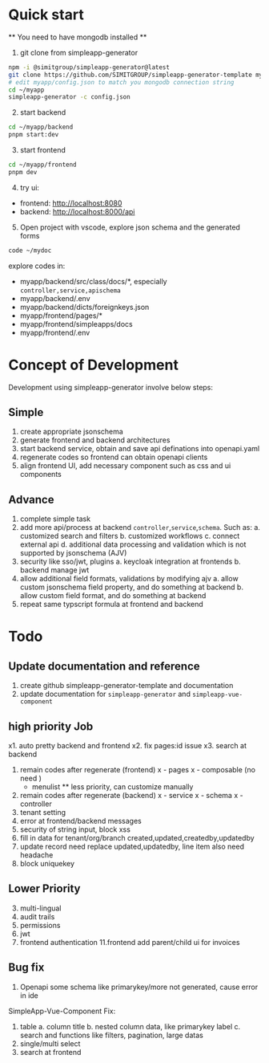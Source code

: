 # Quick start 
** You need to have mongodb installed **
1. git clone from simpleapp-generator
```sh
npm -i @simitgroup/simpleapp-generator@latest
git clone https://github.com/SIMITGROUP/simpleapp-generator-template myapp
# edit myapp/config.json to match you mongodb connection string
cd ~/myapp
simpleapp-generator -c config.json
```
2. start backend
```sh
cd ~/myapp/backend
pnpm start:dev
```
3. start frontend
```sh
cd ~/myapp/frontend
pnpm dev
```
4. try ui:
* frontend: [http://localhost:8080](http://localhost:8080)
* backend: [http://localhost:8000/api](http://localhost:8000/api)
5. Open project with vscode, explore json schema and the generated forms
```sh
code ~/mydoc
```
explore codes in:
* myapp/backend/src/class/docs/*, especially `controller,service,apischema`   
* myapp/backend/.env
* myapp/backend/dicts/foreignkeys.json 
* myapp/frontend/pages/*
* myapp/frontend/simpleapps/docs
* myapp/frontend/.env

# Concept of Development
Development using simpleapp-generator involve below steps:
## Simple
1. create appropriate jsonschema
2. generate frontend and backend architectures
3. start backend service, obtain and save api definations into openapi.yaml
4. regenerate codes so frontend can obtain openapi clients
5. align frontend UI, add necessary component such as css and ui components

## Advance
1. complete simple task
2. add more api/process at backend `controller`,`service`,`schema`. Such as:
  a. customized search and filters
  b. customized workflows
  c. connect external api
  d. additional data processing and validation which is not supported by jsonschema (AJV)
3. security like sso/jwt, plugins
  a. keycloak integration at frontends
  b. backend manage jwt
4. allow additional field formats, validations by modifying ajv
  a. allow custom jsonschema field property, and do something at backend
  b. allow custom field format, and do something at backend
5. repeat same typscript formula at frontend and backend


# Todo
## Update documentation and reference
1. create github simpleapp-generator-template and documentation
2. update documentation for `simpleapp-generator` and `simpleapp-vue-component`



## high priority Job
x1. auto pretty backend and frontend
x2. fix pages:id issue
x3. search at backend
1. remain codes after regenerate (frontend)
x    - pages
x    - composable  (no need )
    - menulist  ** less priority, can customize manually
1. remain codes after regenerate (backend)
x    - service
x    - schema
x    - controller
5. tenant setting
2. error at frontend/backend messages
5. security of string input, block xss
6. fill in data for tenant/org/branch created,updated,createdby,updatedby
7. update record need replace  updated,updatedby, line item also need headache
8. block uniquekey

## Lower Priority
3. multi-lingual
6. audit trails
7. permissions
8. jwt
9. frontend authentication
11.frontend add parent/child ui for invoices

## Bug fix
1. Openapi some schema like primarykey/more not generated, cause error in ide



SimpleApp-Vue-Component Fix:
1. table
  a. column title
  b. nested column data, like primarykey label
  c. search and functions like filters, pagination, large datas
1. single/multi select
4. search at frontend